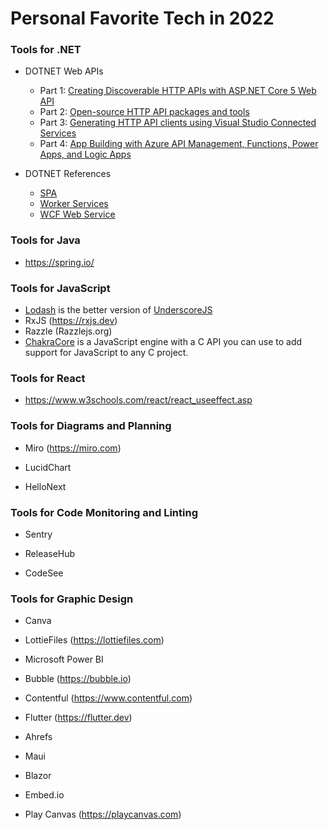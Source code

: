 # Personal Favorite Tech in 2022

### Tools for .NET

- DOTNET Web APIs
  - Part 1: [Creating Discoverable HTTP APIs with ASP.NET Core 5 Web API](https://devblogs.microsoft.com/dotnet/creating-discoverable-http-apis-with-asp-net-core-5-web-api/)
  - Part 2: [Open-source HTTP API packages and tools](https://devblogs.microsoft.com/dotnet/open-source-http-api-packages-and-tools/)
  - Part 3: [Generating HTTP API clients using Visual Studio Connected Services](https://devblogs.microsoft.com/dotnet/generating-http-api-clients-using-visual-studio-connected-services/)
  - Part 4: [App Building with Azure API Management, Functions, Power Apps, and Logic Apps](https://devblogs.microsoft.com/dotnet/app-building-with-azure-api-management-functions-power-apps-and-logic-apps/)

- DOTNET References
  - [SPA](https://learn.microsoft.com/en-us/aspnet/core/client-side/spa-services?source=recommendations&view=aspnetcore-6.0)
  - [Worker Services](https://learn.microsoft.com/en-us/dotnet/core/extensions/workers)
  - [WCF Web Service](https://learn.microsoft.com/en-us/dotnet/core/additional-tools/wcf-web-service-reference-guide)
  

### Tools for Java

- https://spring.io/

### Tools for JavaScript

- [Lodash](https://lodash.com) is the better version of [UnderscoreJS](https://underscorejs.org)
- RxJS (https://rxjs.dev)
- Razzle (Razzlejs.org)
- [ChakraCore](https://github.com/chakra-core/ChakraCore) is a JavaScript engine with a C API you can use to add support for JavaScript to any C project.

### Tools for React

- https://www.w3schools.com/react/react_useeffect.asp

### Tools for Diagrams and Planning

- Miro
(https://miro.com)

- LucidChart

- HelloNext

### Tools for Code Monitoring and Linting

- Sentry

- ReleaseHub

- CodeSee

### Tools for Graphic Design

- Canva

- LottieFiles
(https://lottiefiles.com)


- Microsoft Power BI

- Bubble
(https://bubble.io)

- Contentful
(https://www.contentful.com)

- Flutter
(https://flutter.dev)
 
- Ahrefs
 
- Maui

- Blazor

- Embed.io


- Play Canvas (https://playcanvas.com)
